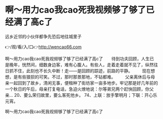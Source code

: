 # 啊～用力cao我cao死我视频够了够了已经满了高c了
远乡近邻的小伙伴都争先恐后地往城里子

👉/观/看/入/口👉http://wencao66.com

啊～用力cao我cao死我视频够了够了已经满了高c了　　待到功夫回顾，人生已是晚年，恍然间，细数身边客，难有心腹人。有些人，走着走着就不见了，纵然往日抓不住，此刻也不长久中断！走——是回顾的踪迹，前路的平静。
　　现在想想，是有些狼狈的可笑。不过，那时那景那地，不钻都难。
　　父亲离休后与母亲一起回到了故乡，清闲无事，便租种了街坊家一亩多地步。牢记那是好几年前的一个秋日的午后，母亲打复电话，急迫火燎地说：尔等弟兄两个赶快回顾，你父亲...
	20、要么荣归故里，要么客死他乡。
	74、上联：放手擎明月；下联：开心乐元宵。

啊～用力cao我cao死我视频够了够了已经满了高c了

